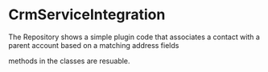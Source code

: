 # CrmServiceIntegration

The Repository shows a simple plugin code that associates a contact with a parent account based on a matching address fields 

methods in the classes are resuable. 

